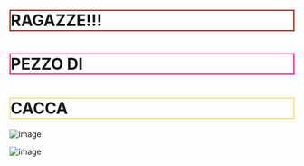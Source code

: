 <!DOCTYPE html>
<html>
<body>

<!--Macuixtle Velazquez David -->     
<h1 style="border: 2px solid rgb(150, 41, 22);">RAGAZZE!!!</h1>

<h1 style="border: 2px solid rgb(255, 30, 135);">PEZZO DI</h1>

<h1 style="border: 2px solid rgb(238, 222, 130);">CACCA</h1>

</body>
</html>


![image](https://github.com/user-attachments/assets/117e1100-c1bb-457b-9c9c-e2293d58f569)

![image](https://github.com/user-attachments/assets/d7495dfc-b9ca-4849-aa29-883a2de94a39)

